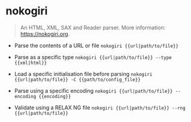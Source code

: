 # nokogiri
> An HTML, XML, SAX and Reader parser.
> More information: <https://nokogiri.org>.

- Parse the contents of a URL or file
`nokogiri {{url|path/to/file}}`

- Parse as a specific type
`nokogiri {{url|path/to/file}} --type {{xml|html}}`

- Load a specific initialisation file before parsing
`nokogiri {{url|path/to/file}} -C {{path/to/config_file}}`

- Parse using a specific encoding
`nokogiri {{url|path/to/file}} --encoding {{encoding}}`

- Validate using a RELAX NG file
`nokogiri {{url|path/to/file}} --rng {{url|path/to/file}}`
